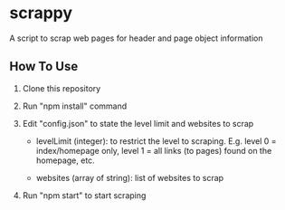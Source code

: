 # scrappy

A script to scrap web pages for header and page object information

## How To Use

1. Clone this repository

2. Run "npm install" command

3. Edit "config.json" to state the level limit and websites to scrap

   - levelLimit (integer): to restrict the level to scraping. E.g. level 0 = index/homepage only, level 1 = all links (to pages) found on the homepage, etc.

   - websites (array of string): list of websites to scrap

4. Run "npm start" to start scraping
